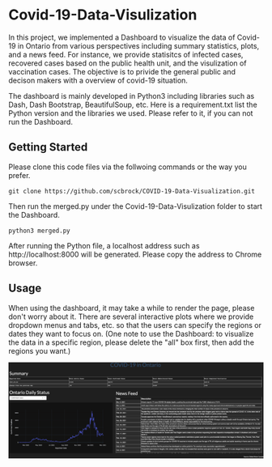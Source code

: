 # Covid-19-Data-Visulization
In this project, we implemented a Dashboard to visualize the data of Covid-19 in Ontario from various perspectives including summary statistics, plots, and a news feed. For instance, we provide statisitcs of infected cases, recovered cases based on the public health unit, and the visulization of vaccination cases. The objective is to privide the general public and decison makers with a overview of covid-19 situation.

The dashboard is mainly developed in Python3 including libraries such as Dash, Dash Bootstrap, BeautifulSoup, etc. Here is a requirement.txt list the Python version and the libraries we used. Please refer to it, if you can not run the Dashboard.



## Getting Started
Please clone this code files via the follwoing commands or the way you prefer.
```
git clone https://github.com/scbrock/COVID-19-Data-Visualization.git
```
Then run the merged.py under the Covid-19-Data-Visulization folder to start the Dashboard. 
```
python3 merged.py 
```
After running the Python file, a localhost address such as http://localhost:8000 will be generated. Please copy the address to Chrome browser. 
## Usage
When using the dashboard, it may take a while to render the page, please don't worry about it. There are several interactive plots where we provide dropdown menus and tabs, etc. so that the users can specify the regions or dates they want to focus on. (One note to use the Dashboard: to visualize the data in a specific region, please delete the "all" box first, then add the regions you want.) 

![Alt text](https://github.com/scbrock/COVID-19-Data-Visualization/blob/main/screenshot.png)

